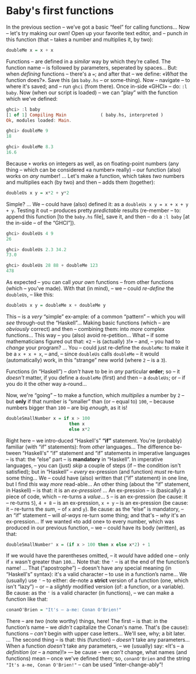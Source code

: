 # Baby's first functions

In the previous section – we’ve got a basic “feel” for calling functions… Now – let's try making our own! Open up your favorite text editor, and – punch *in* this function (that – takes a number and multiplies it, by two): 

```haskell
doubleMe x = x + x  
```

Functions – are defined in a *similar* way by which they’re called. The function name – is followed by parameters, seperated by spaces… But: when *defining* functions – there's a `=`; and after that – we define: «*What* the function does?». Save this (as `baby.hs` – or some-thing). Now – navigate – to where it's saved; and – run `ghci` (from there). Once in-side «GHCI» – do: `:l baby`. Now (when our script is loaded) – we can “play” with the function which we’ve defined:

```haskell
ghci> :l baby  
[1 of 1] Compiling Main             ( baby.hs, interpreted )  
Ok, modules loaded: Main.  

ghci> doubleMe 9  
18  

ghci> doubleMe 8.3  
16.6   
```

Because `+` works on integers as well, as on floating-point numbers (any thing – which can be considered «a number» really) – our function (also) works on *any* number! … Let's make a function, which takes *two* numbers and multiplies each (by two) and then – adds them (together):

```haskell
doubleUs x y = x*2 + y*2   
```

Simple? … We – could have (also) defined it: as a `doubleUs x y = x + x + y + y`. Testing it out – produces pretty *predictable* results (re-member – to: append this function [to the `baby.hs` file], save it, and then – do a `:l baby` [at the in-side – of the “GHCI”]). 

```haskell    
ghci> doubleUs 4 9  
26  

ghci> doubleUs 2.3 34.2  
73.0  

ghci> doubleUs 28 88 + doubleMe 123  
478  
```

As expected – you can call *your own* functions – from other functions (which – you’ve made). With that (in mind), – we – could *re-define* the `doubleUs`, – like this: 

```haskell
doubleUs x y = doubleMe x + doubleMe y   
```

This – is a *very* “simple” ex-ample: of a common “pattern” – which you will *see* through-out the “Haskell”… Making basic functions (which – are *obviously* correct) and then – combining them: into *more* complex functions… This way – you (also) avoid re-petition… What – if some mathematicians figured out that: «`2` – is (actually) `3`!» – and, – you had to *change* your program? … You – could just re-define the `doubleMe`: to make it be a `x + x + x`, – and, – since `doubleUs` calls `doubleMe` – it would (automatically) work, in this “strange” new world (where `2` – is a `3`). 

Functions (in “Haskell”) – *don't* have to be in *any* particular **order**; so – it *doesn't* matter, if you define a `doubleMe` (first) and then – a `doubleUs`; or – if you do it the other way a-round…

Now, we're “going” – to make a function, which *multiplies* a number by `2` – but **only** if that number is “smaller” than (or – equal to) `100`, – because numbers bigger than `100` – are big *enough*, as it is! 

```haskell
doubleSmallNumber x = if x > 100  
                        then x  
                        else x*2   
```

Right here – we intro-duced “Haskell's” **“if”** statement. You're (probably) familiar (with “if” statements): from *other* languages… The difference be-tween “Haskell's” “if” statement and “if” statements in imperative languages – is that: the “else” part – is **mandatory** in “Haskell”. In imperative languages, – you can (just) *skip* a couple of steps (if – the condition isn't satisfied); but in “Haskell” – *every* ex-pression (and function) *must* re-turn some thing… We – could have (also) written that (“if” statement) in one line, but I find *this* way *more* read-able… An other thing (about the “if” statement, in Haskell) – is that: it is an _ex-pression_! … An ex-pression – is (basically) a piece of code, which – re-turns a *value*… `5` – is an ex-pression (be cause: it – re-turns `5`), `4 + 8` – is an ex-pression, `x + y` – is an ex-pression (be cause: it – re-turns the *sum*, – of `x` and `y`). Be cause: as the “else” is mandatory, – an “if” statement – will *al-ways* re-turn some thing; and that's – *why* it's an ex-pression… If we wanted «to add one» to every number, which was produced in our previous function, – we – could have its body (written), as that:

```haskell
doubleSmallNumber' x = (if x > 100 then x else x*2) + 1
```

If we would have the parentheses omitted, – it *would* have added one – only if `x` wasn't greater than `100`… Note that: the `'` – is at the end of the function’s name! … That (“apostrophe”) – doesn't have any special meaning (in “Haskell's” syntax): it's a valid character – to use in a function’s name… We (usually) use `'` – to either: de-note a **strict** version of a function (one, which isn't “lazy”) – or – a *slightly* modified version (of: a function, or
a variable). Be cause: as the `'` is a valid character (in functions), – we can make a function like that:

```haskell
conanO'Brien = "It's – a-me: Conan O'Brien!"   
```

There – are *two* (note worthy) things, here! The first – is that: in the function’s name – we *didn't* capitalize the Conan's name. That's (be cause): functions – *can't* begin with upper case letters… We'll see, why; a bit later. …  The second thing – is that: this (function) – *doesn't* take any parameters… When a function *doesn't* take any parameters, – we (usually) say: «It's – a _definition_ (or – a _name_)!» — be cause – we *can't* change, what names (and functions) mean – once we've defined them; so, `conanO'Brien` and the string `"It's a-me, Conan O'Brien!"` – can be used “inter-change-ably”!